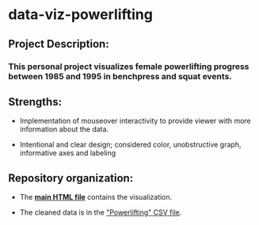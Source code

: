 # data-viz-powerlifting

## Project Description:
### This personal project visualizes female powerlifting progress between 1985 and 1995 in benchpress and squat events. 

## Strengths:
- Implementation of mouseover interactivity to provide viewer with more information about the data.

- Intentional and clear design; considered color, unobstructive graph, informative axes and labeling

## Repository organization:

- The __[main HTML file](/index.html)__ contains the visualization. 

- The cleaned data is in the ["Powerlifting" CSV file](/powerlifting.csv).
